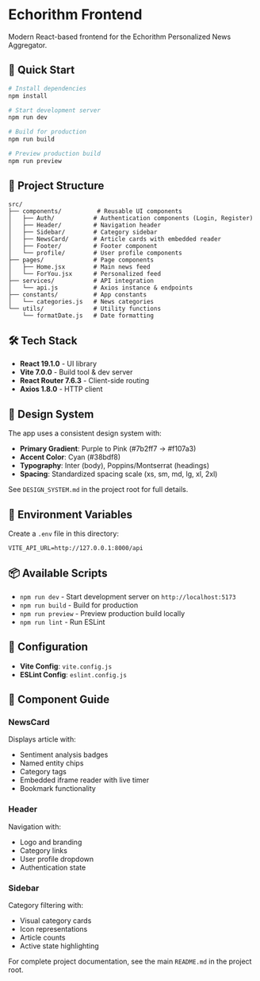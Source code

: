 # Echorithm Frontend

Modern React-based frontend for the Echorithm Personalized News Aggregator.

## 🚀 Quick Start

```bash
# Install dependencies
npm install

# Start development server
npm run dev

# Build for production
npm run build

# Preview production build
npm run preview
```

## 📁 Project Structure

```
src/
├── components/          # Reusable UI components
│   ├── Auth/           # Authentication components (Login, Register)
│   ├── Header/         # Navigation header
│   ├── Sidebar/        # Category sidebar
│   ├── NewsCard/       # Article cards with embedded reader
│   ├── Footer/         # Footer component
│   └── profile/        # User profile components
├── pages/              # Page components
│   ├── Home.jsx        # Main news feed
│   └── ForYou.jsx      # Personalized feed
├── services/           # API integration
│   └── api.js          # Axios instance & endpoints
├── constants/          # App constants
│   └── categories.js   # News categories
└── utils/              # Utility functions
    └── formatDate.js   # Date formatting
```

## 🛠️ Tech Stack

- **React 19.1.0** - UI library
- **Vite 7.0.0** - Build tool & dev server
- **React Router 7.6.3** - Client-side routing
- **Axios 1.8.0** - HTTP client

## 🎨 Design System

The app uses a consistent design system with:
- **Primary Gradient**: Purple to Pink (#7b2ff7 → #f107a3)
- **Accent Color**: Cyan (#38bdf8)
- **Typography**: Inter (body), Poppins/Montserrat (headings)
- **Spacing**: Standardized spacing scale (xs, sm, md, lg, xl, 2xl)

See `DESIGN_SYSTEM.md` in the project root for full details.

## 🔑 Environment Variables

Create a `.env` file in this directory:

```env
VITE_API_URL=http://127.0.0.1:8000/api
```

## 📦 Available Scripts

- `npm run dev` - Start development server on `http://localhost:5173`
- `npm run build` - Build for production
- `npm run preview` - Preview production build locally
- `npm run lint` - Run ESLint

## 🔧 Configuration

- **Vite Config**: `vite.config.js`
- **ESLint Config**: `eslint.config.js`

## 📖 Component Guide

### NewsCard
Displays article with:
- Sentiment analysis badges
- Named entity chips
- Category tags
- Embedded iframe reader with live timer
- Bookmark functionality

### Header
Navigation with:
- Logo and branding
- Category links
- User profile dropdown
- Authentication state

### Sidebar
Category filtering with:
- Visual category cards
- Icon representations
- Article counts
- Active state highlighting

For complete project documentation, see the main `README.md` in the project root.
